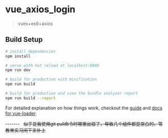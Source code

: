 # vue_axios_login

> vuex+es6+axios

## Build Setup

``` bash
# install dependencies
npm install

# serve with hot reload at localhost:8080
npm run dev

# build for production with minification
npm run build

# build for production and view the bundle analyzer report
npm run build --report
```

For detailed explanation on how things work, checkout the [guide](http://vuejs-templates.github.io/webpack/) and [docs for vue-loader](http://vuejs.github.io/vue-loader).


-------  
<del>似乎是我使用git pull命令时哪里出错了，导致几个组件都是空白的，等教育实习闲下来补上</del>
